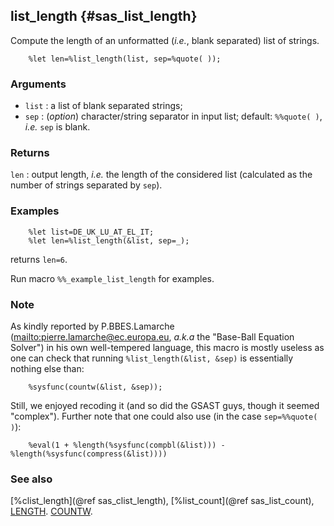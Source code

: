## list_length {#sas_list_length}
Compute the length of an unformatted (_i.e._, blank separated) list of strings. 

~~~sas
	%let len=%list_length(list, sep=%quote( ));
~~~

### Arguments
* `list` : a list of blank separated strings;
* `sep` : (_option_) character/string separator in input list; default: `%%quote( )`, _i.e._ `sep` is 
	blank.
 
### Returns
`len` : output length, _i.e._ the length of the considered list (calculated as the number of strings 
	separated by `sep`).

### Examples

~~~sas
	%let list=DE_UK_LU_AT_EL_IT;
	%let len=%list_length(&list, sep=_);
~~~	
returns `len=6`.

Run macro `%%_example_list_length` for examples.

### Note
As kindly reported by P.BBES.Lamarche (<mailto:pierre.lamarche@ec.europa.eu>, _a.k.a_ the "Base-Ball 
Equation Solver") in his own well-tempered language, this macro is mostly useless as one can check that 
running `%list_length(&list, &sep)` is essentially nothing else than:
	
~~~sas
	%sysfunc(countw(&list, &sep));
~~~
Still, we enjoyed recoding it (and so did the GSAST guys, though it seemed "complex"). Further note that
one could also use (in the case `sep=%%quote( )`):

~~~sas
	%eval(1 + %length(%sysfunc(compbl(&list))) - %length(%sysfunc(compress(&list))))
~~~

### See also
[%clist_length](@ref sas_clist_length), [%list_count](@ref sas_list_count), 
[LENGTH](http://support.sas.com/documentation/cdl/en/lrdict/64316/HTML/default/viewer.htm#a000218807.htm).
[COUNTW](http://support.sas.com/documentation/cdl/en/lrdict/64316/HTML/default/viewer.htm#a002977495.htm).
